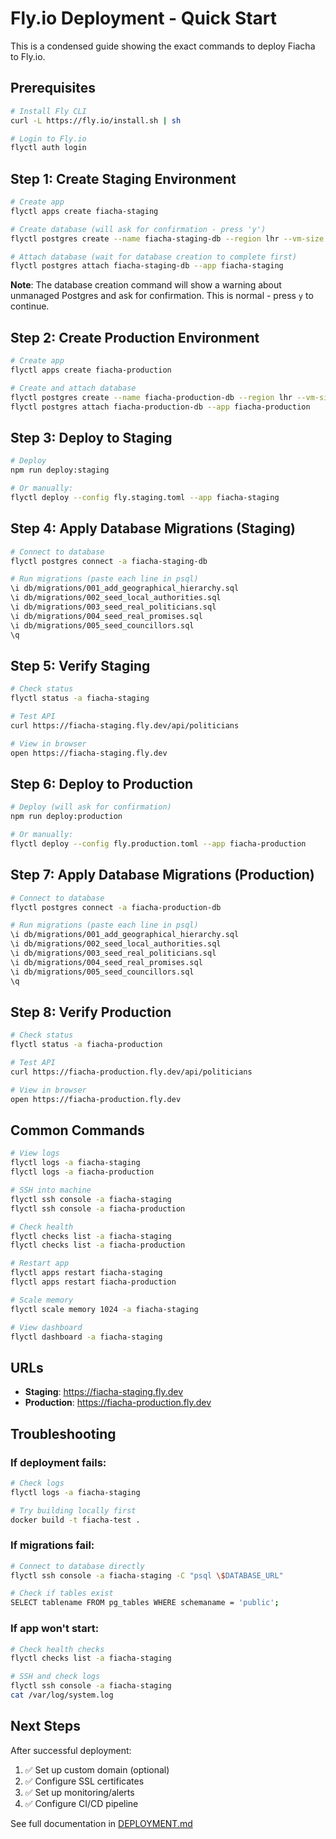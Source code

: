 # Fly.io Deployment - Quick Start

This is a condensed guide showing the exact commands to deploy Fiacha to Fly.io.

## Prerequisites

```bash
# Install Fly CLI
curl -L https://fly.io/install.sh | sh

# Login to Fly.io
flyctl auth login
```

## Step 1: Create Staging Environment

```bash
# Create app
flyctl apps create fiacha-staging

# Create database (will ask for confirmation - press 'y')
flyctl postgres create --name fiacha-staging-db --region lhr --vm-size shared-cpu-1x --volume-size 1

# Attach database (wait for database creation to complete first)
flyctl postgres attach fiacha-staging-db --app fiacha-staging
```

**Note**: The database creation command will show a warning about unmanaged Postgres and ask for confirmation. This is normal - press `y` to continue.

## Step 2: Create Production Environment

```bash
# Create app
flyctl apps create fiacha-production

# Create and attach database
flyctl postgres create --name fiacha-production-db --region lhr --vm-size shared-cpu-1x --volume-size 3
flyctl postgres attach fiacha-production-db --app fiacha-production
```

## Step 3: Deploy to Staging

```bash
# Deploy
npm run deploy:staging

# Or manually:
flyctl deploy --config fly.staging.toml --app fiacha-staging
```

## Step 4: Apply Database Migrations (Staging)

```bash
# Connect to database
flyctl postgres connect -a fiacha-staging-db

# Run migrations (paste each line in psql)
\i db/migrations/001_add_geographical_hierarchy.sql
\i db/migrations/002_seed_local_authorities.sql
\i db/migrations/003_seed_real_politicians.sql
\i db/migrations/004_seed_real_promises.sql
\i db/migrations/005_seed_councillors.sql
\q
```

## Step 5: Verify Staging

```bash
# Check status
flyctl status -a fiacha-staging

# Test API
curl https://fiacha-staging.fly.dev/api/politicians

# View in browser
open https://fiacha-staging.fly.dev
```

## Step 6: Deploy to Production

```bash
# Deploy (will ask for confirmation)
npm run deploy:production

# Or manually:
flyctl deploy --config fly.production.toml --app fiacha-production
```

## Step 7: Apply Database Migrations (Production)

```bash
# Connect to database
flyctl postgres connect -a fiacha-production-db

# Run migrations (paste each line in psql)
\i db/migrations/001_add_geographical_hierarchy.sql
\i db/migrations/002_seed_local_authorities.sql
\i db/migrations/003_seed_real_politicians.sql
\i db/migrations/004_seed_real_promises.sql
\i db/migrations/005_seed_councillors.sql
\q
```

## Step 8: Verify Production

```bash
# Check status
flyctl status -a fiacha-production

# Test API
curl https://fiacha-production.fly.dev/api/politicians

# View in browser
open https://fiacha-production.fly.dev
```

## Common Commands

```bash
# View logs
flyctl logs -a fiacha-staging
flyctl logs -a fiacha-production

# SSH into machine
flyctl ssh console -a fiacha-staging
flyctl ssh console -a fiacha-production

# Check health
flyctl checks list -a fiacha-staging
flyctl checks list -a fiacha-production

# Restart app
flyctl apps restart fiacha-staging
flyctl apps restart fiacha-production

# Scale memory
flyctl scale memory 1024 -a fiacha-staging

# View dashboard
flyctl dashboard -a fiacha-staging
```

## URLs

- **Staging**: https://fiacha-staging.fly.dev
- **Production**: https://fiacha-production.fly.dev

## Troubleshooting

### If deployment fails:
```bash
# Check logs
flyctl logs -a fiacha-staging

# Try building locally first
docker build -t fiacha-test .
```

### If migrations fail:
```bash
# Connect to database directly
flyctl ssh console -a fiacha-staging -C "psql \$DATABASE_URL"

# Check if tables exist
SELECT tablename FROM pg_tables WHERE schemaname = 'public';
```

### If app won't start:
```bash
# Check health checks
flyctl checks list -a fiacha-staging

# SSH and check logs
flyctl ssh console -a fiacha-staging
cat /var/log/system.log
```

## Next Steps

After successful deployment:
1. ✅ Set up custom domain (optional)
2. ✅ Configure SSL certificates
3. ✅ Set up monitoring/alerts
4. ✅ Configure CI/CD pipeline

See full documentation in [DEPLOYMENT.md](./DEPLOYMENT.md)
